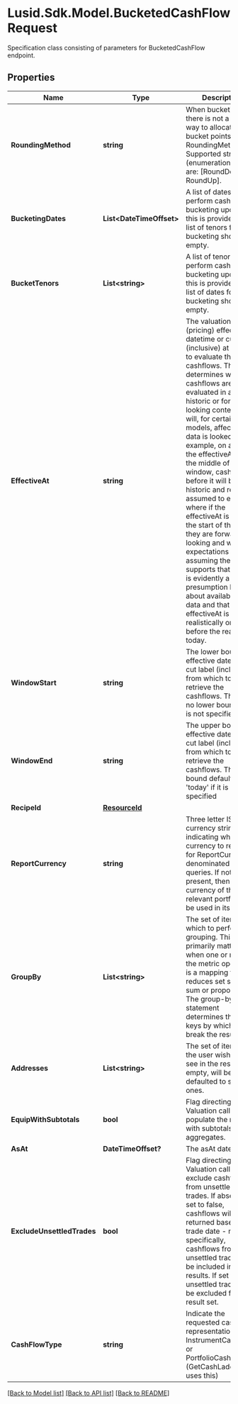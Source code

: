 # Lusid.Sdk.Model.BucketedCashFlowRequest
Specification class consisting of parameters for BucketedCashFlow endpoint.

## Properties

Name | Type | Description | Notes
------------ | ------------- | ------------- | -------------
**RoundingMethod** | **string** | When bucketing, there is not a unique way to allocate the bucket points.  RoundingMethod    Supported string (enumeration) values are: [RoundDown, RoundUp]. | 
**BucketingDates** | **List&lt;DateTimeOffset&gt;** | A list of dates to perform cashflow bucketing upon.  If this is provided, the list of tenors for bucketing should be empty. | [optional] 
**BucketTenors** | **List&lt;string&gt;** | A list of tenors to perform cashflow bucketing upon.  If this is provided, the list of dates for bucketing should be empty. | [optional] 
**EffectiveAt** | **string** | The valuation (pricing) effective datetime or cut label (inclusive) at which to evaluate the cashflows.  This determines whether cashflows are evaluated in a historic or forward looking context and will, for certain models, affect where data is looked up.  For example, on a swap if the effectiveAt is in the middle of the window, cashflows before it will be historic and resets assumed to exist where if the effectiveAt  is before the start of the range they are forward looking and will be expectations assuming the model supports that.  There is evidently a presumption here about availability of data and that the effectiveAt is realistically on or before the real-world today. | [optional] 
**WindowStart** | **string** | The lower bound effective datetime or cut label (inclusive) from which to retrieve the cashflows.  There is no lower bound if this is not specified. | [optional] 
**WindowEnd** | **string** | The upper bound effective datetime or cut label (inclusive) from which to retrieve the cashflows.  The upper bound defaults to &#39;today&#39; if it is not specified | [optional] 
**RecipeId** | [**ResourceId**](ResourceId.md) |  | [optional] 
**ReportCurrency** | **string** | Three letter ISO currency string indicating what currency to report in for ReportCurrency denominated queries.  If not present, then the currency of the relevant portfolio will be used in its place. | [optional] 
**GroupBy** | **List&lt;string&gt;** | The set of items by which to perform grouping. This primarily matters when one or more of the metric operators is a mapping  that reduces set size, e.g. sum or proportion. The group-by statement determines the set of keys by which to break the results out. | [optional] 
**Addresses** | **List&lt;string&gt;** | The set of items that the user wishes to see in the results. If empty, will be defaulted to standard ones. | [optional] 
**EquipWithSubtotals** | **bool** | Flag directing the Valuation call to populate the results with subtotals of aggregates. | [optional] 
**AsAt** | **DateTimeOffset?** | The asAt date to use | [optional] 
**ExcludeUnsettledTrades** | **bool** | Flag directing the Valuation call to exclude cashflows from unsettled trades.  If absent or set to false, cashflows will returned based on trade date - more specifically, cashflows from any unsettled trades will be included in the results. If set to true, unsettled trades will be excluded from the result set. | [optional] 
**CashFlowType** | **string** | Indicate the requested cash flow representation InstrumentCashFlows or PortfolioCashFlows (GetCashLadder uses this) | [optional] 

[[Back to Model list]](../README.md#documentation-for-models) [[Back to API list]](../README.md#documentation-for-api-endpoints) [[Back to README]](../README.md)

